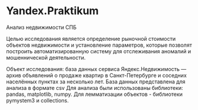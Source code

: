 # Yandex.Praktikum
Анализ недвижимости СПБ

Целью исследования является определение рыночной стоимости объектов недвижимости и установление параметров, которые позволят построить автоматизированную систему для отслеживания аномалий и мошеннической деятельности.

Объект исследования: база данных сервиса Яндекс.Недвижимость — архив объявлений о продаже квартир в Санкт-Петербурге и соседних населённых пунктах за несколько лет. База данных представлена для анализа в формате csv
Для анализа были использованы библиотеки: pandas, matplotlib, numpy. Для лемматизации объектов - библиотеки pymystem3 и collections.

